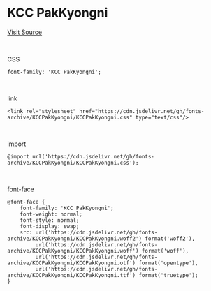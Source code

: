 # KCC PakKyongni

[Visit Source](https://gongu.copyright.or.kr/gongu/wrt/wrt/view.do?wrtSn=13209185&menuNo=200023)

&nbsp;

CSS

```
font-family: 'KCC PakKyongni';
```

&nbsp;

link

```
<link rel="stylesheet" href="https://cdn.jsdelivr.net/gh/fonts-archive/KCCPakKyongni/KCCPakKyongni.css" type="text/css"/>
```

&nbsp;

import

```
@import url('https://cdn.jsdelivr.net/gh/fonts-archive/KCCPakKyongni/KCCPakKyongni.css');
```

&nbsp;

font-face

```
@font-face {
    font-family: 'KCC PakKyongni';
    font-weight: normal;
    font-style: normal;
    font-display: swap;
    src: url('https://cdn.jsdelivr.net/gh/fonts-archive/KCCPakKyongni/KCCPakKyongni.woff2') format('woff2'),
         url('https://cdn.jsdelivr.net/gh/fonts-archive/KCCPakKyongni/KCCPakKyongni.woff') format('woff'),
         url('https://cdn.jsdelivr.net/gh/fonts-archive/KCCPakKyongni/KCCPakKyongni.otf') format('opentype'),
         url('https://cdn.jsdelivr.net/gh/fonts-archive/KCCPakKyongni/KCCPakKyongni.ttf') format('truetype');
}
```
